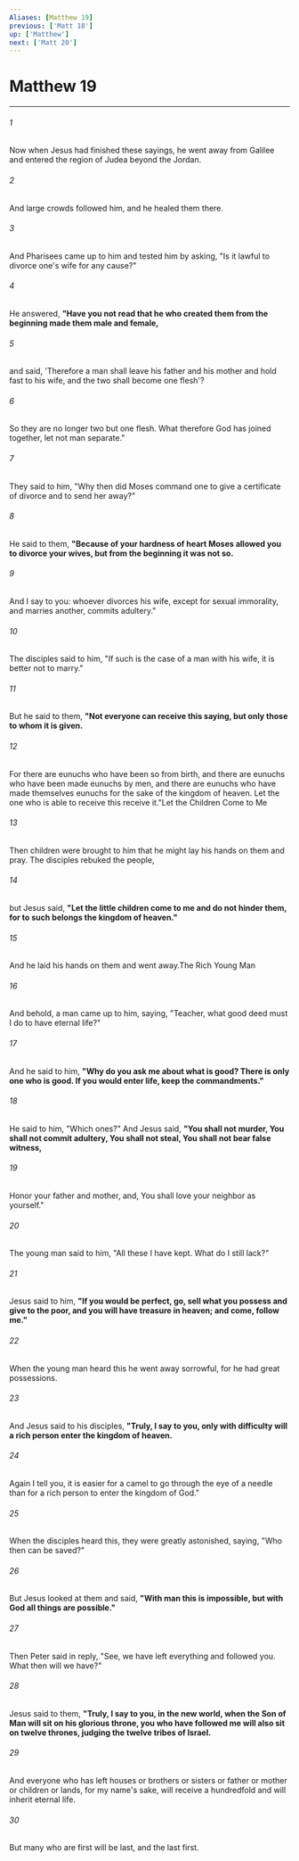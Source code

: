 ```yaml
---
Aliases: [Matthew 19]
previous: ['Matt 18']
up: ['Matthew']
next: ['Matt 20']
---
```

# Matthew 19

***

 

###### 1 
Now when Jesus had finished these sayings, he went away from Galilee and entered the region of Judea beyond the Jordan. 
 

###### 2 
And large crowds followed him, and he healed them there.
 
 

###### 3 
And Pharisees came up to him and tested him by asking, "Is it lawful to divorce one's wife for any cause?" 
 

###### 4 
He answered, **"Have you not read that he who created them from the beginning made them male and female,** 
 

###### 5 
and said, 'Therefore a man shall leave his father and his mother and hold fast to his wife, and the two shall become one flesh'? 
 

###### 6 
So they are no longer two but one flesh. What therefore God has joined together, let not man separate." 
 

###### 7 
They said to him, "Why then did Moses command one to give a certificate of divorce and to send her away?" 
 

###### 8 
He said to them, **"Because of your hardness of heart Moses allowed you to divorce your wives, but from the beginning it was not so.** 
 

###### 9 
And I say to you: whoever divorces his wife, except for sexual immorality, and marries another, commits adultery."
 
 

###### 10 
The disciples said to him, "If such is the case of a man with his wife, it is better not to marry." 
 

###### 11 
But he said to them, **"Not everyone can receive this saying, but only those to whom it is given.** 
 

###### 12 
For there are eunuchs who have been so from birth, and there are eunuchs who have been made eunuchs by men, and there are eunuchs who have made themselves eunuchs for the sake of the kingdom of heaven. Let the one who is able to receive this receive it."Let the Children Come to Me
 
 

###### 13 
Then children were brought to him that he might lay his hands on them and pray. The disciples rebuked the people, 
 

###### 14 
but Jesus said, **"Let the little children come to me and do not hinder them, for to such belongs the kingdom of heaven."** 
 

###### 15 
And he laid his hands on them and went away.The Rich Young Man
 
 

###### 16 
And behold, a man came up to him, saying, "Teacher, what good deed must I do to have eternal life?" 
 

###### 17 
And he said to him, **"Why do you ask me about what is good? There is only one who is good. If you would enter life, keep the commandments."** 
 

###### 18 
He said to him, "Which ones?" And Jesus said, **"You shall not murder, You shall not commit adultery, You shall not steal, You shall not bear false witness,** 
 

###### 19 
Honor your father and mother, and, You shall love your neighbor as yourself." 
 

###### 20 
The young man said to him, "All these I have kept. What do I still lack?" 
 

###### 21 
Jesus said to him, **"If you would be perfect, go, sell what you possess and give to the poor, and you will have treasure in heaven; and come, follow me."** 
 

###### 22 
When the young man heard this he went away sorrowful, for he had great possessions.
 
 

###### 23 
And Jesus said to his disciples, **"Truly, I say to you, only with difficulty will a rich person enter the kingdom of heaven.** 
 

###### 24 
Again I tell you, it is easier for a camel to go through the eye of a needle than for a rich person to enter the kingdom of God." 
 

###### 25 
When the disciples heard this, they were greatly astonished, saying, "Who then can be saved?" 
 

###### 26 
But Jesus looked at them and said, **"With man this is impossible, but with God all things are possible."** 
 

###### 27 
Then Peter said in reply, "See, we have left everything and followed you. What then will we have?" 
 

###### 28 
Jesus said to them, **"Truly, I say to you, in the new world, when the Son of Man will sit on his glorious throne, you who have followed me will also sit on twelve thrones, judging the twelve tribes of Israel.** 
 

###### 29 
And everyone who has left houses or brothers or sisters or father or mother or children or lands, for my name's sake, will receive a hundredfold and will inherit eternal life. 
 

###### 30 
But many who are first will be last, and the last first.
 
